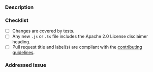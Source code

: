 ### Description

<!-- Provide a brief description of your changes -->

### Checklist

- [ ] Changes are covered by tests.
- [ ] Any new `.js` or `.ts` file includes the Apache 2.0 License disclaimer heading.
- [ ] Pull request title and label(s) are compliant with the [contributing guidelines](https://github.com/mia-platform-marketplace/public-catalog/blob/main/CONTRIBUTING.md#work-with-the-sync-script).

### Addressed issue

<!-- Link here any relevant issue (e.g., "Closes #XYZ") -->
